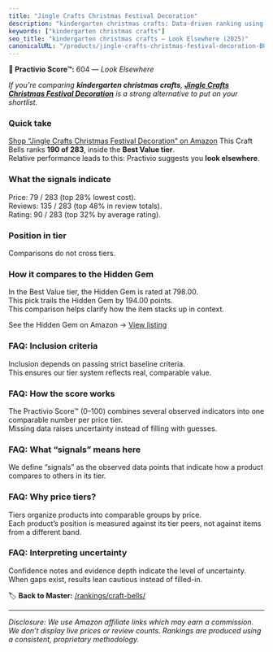 ```yaml
---
title: "Jingle Crafts Christmas Festival Decoration"
description: "kindergarten christmas crafts: Data-driven ranking using the Practivio Score™. Positioned by quality, value, demand, findability, momentum."
keywords: ["kindergarten christmas crafts"]
seo_title: "kindergarten christmas crafts — Look Elsewhere (2025)"
canonicalURL: "/products/jingle-crafts-christmas-festival-decoration-B0CGNNHN41/"
---
```


**🚫 Practivio Score™:** 604 — _Look Elsewhere_


*If you're comparing **kindergarten christmas crafts**, **[Jingle Crafts Christmas Festival Decoration](https://www.amazon.com/dp/B0CGNNHN41?tag=practivio-20)** is a strong alternative to put on your shortlist.*
### Quick take
[Shop “Jingle Crafts Christmas Festival Decoration” on Amazon](https://www.amazon.com/dp/B0CGNNHN41?tag=practivio-20)
This Craft Bells ranks **190 of 283**, inside the **Best Value tier**.  
Relative performance leads to this: Practivio suggests you **look elsewhere**.

### What the signals indicate
Price: 79 / 283 (top 28% lowest cost).  
Reviews: 135 / 283 (top 48% in review totals).  
Rating: 90 / 283 (top 32% by average rating).  

### Position in tier
Comparisons do not cross tiers.

### How it compares to the Hidden Gem
In the Best Value tier, the Hidden Gem is rated at 798.00.  
This pick trails the Hidden Gem by 194.00 points.  
This comparison helps clarify how the item stacks up in context.  

See the Hidden Gem on Amazon → [View listing](https://www.amazon.com/dp/B01MDVMFC6?tag=practivio-20)

### FAQ: Inclusion criteria
Inclusion depends on passing strict baseline criteria.  
This ensures our tier system reflects real, comparable value.

### FAQ: How the score works
The Practivio Score™ (0–100) combines several observed indicators into one comparable number per price tier.  
Missing data raises uncertainty instead of filling with guesses.

### FAQ: What “signals” means here
We define “signals” as the observed data points that indicate how a product compares to others in its tier.

### FAQ: Why price tiers?
Tiers organize products into comparable groups by price.  
Each product’s position is measured against its tier peers, not against items from a different band.

### FAQ: Interpreting uncertainty
Confidence notes and evidence depth indicate the level of uncertainty.  
When gaps exist, results lean cautious instead of filled-in.


🏷️ **Back to Master:** [/rankings/craft-bells/](/rankings/craft-bells/)

---
_Disclosure: We use Amazon affiliate links which may earn a commission. We don’t display live prices or review counts. Rankings are produced using a consistent, proprietary methodology._
